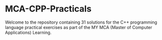 # MCA-CPP-Practicals

Welcome to the repository containing 31 solutions for the C++ programming language practical exercises as part of the MY MCA (Master of Computer Applications) Learning.
